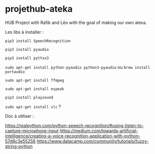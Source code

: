 # projethub-ateka
HUB Project with Rafik and Léo with the goal of making our own alexa.

Les libs à installer :

```pip3 install SpeechRecognition```

```pip3 install pyaudio```

```pip3 install pyttsx3```

```sudo apt-get install python-pyaudio python3-pyaudio``` ou ```brew install portaudio```

```sudo apt-get install ffmpeg```

```sudo apt-get install espeak```

```pip3 install playsound```

```sudo apt-get install vlc``` ?

Doc à utiliser :

https://realpython.com/python-speech-recognition/#using-listen-to-capture-microphone-input
https://medium.com/towards-artificial-intelligence/creating-a-voice-recognition-application-with-python-57d8c3e55256
https://www.datacamp.com/community/tutorials/fuzzy-string-python
